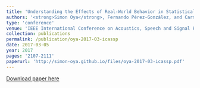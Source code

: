 ```yaml
---
title: 'Understanding the Effects of Real-World Behavior in Statistical Disclosure Attacks'
authors: '<strong>Simon Oya</strong>, Fernando Pérez-González, and Carmela Troncoso'
type: 'conference'
venue: 'IEEE International Conference on Acoustics, Speech and Signal Processing (ICASSP)'
collection: publications
permalink: /publication/oya-2017-03-icassp
date: 2017-03-05
year: 2017
pages: '2107-2111'
paperurl: 'http://simon-oya.github.io/files/oya-2017-03-icassp.pdf'
---
```


[Download paper here](http://simon-oya.github.io/files/oya-2017-03-icassp.pdf)
